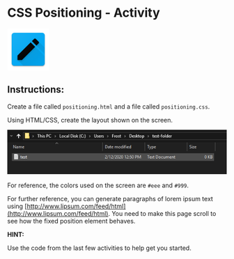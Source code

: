 # CSS Positioning - Activity

![CSS Positioning](../../../.gitbook/assets/activity.png)

## Instructions: <a id="instructions"></a>

Create a file called `positioning.html` and a file called `positioning.css`.

Using HTML/CSS, create the layout shown on the screen.

![](../../../.gitbook/assets/image%20%2814%29.png)

For reference, the colors used on the screen are `#eee` and `#999`.

For further reference, you can generate paragraphs of lorem ipsum text using [http://www.lipsum.com/feed/html](http://www.lipsum.com/feed/html). You need to make this page scroll to see how the fixed position element behaves.

**HINT:**

Use the code from the last few activities to help get you started.

